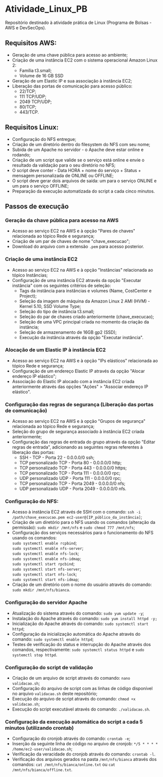 # Atividade_Linux_PB
Repositório destinado à atividade prática de Linux (Programa de Bolsas - AWS e DevSecOps).

## Requisitos AWS:
* Geração de uma chave pública para acesso ao ambiente;
* Criação de uma instância EC2 com o sistema operacional Amazon Linux 2:
    * Família t3.small;
    * Volume de 16 GB SSD
* Geração de um Elastic IP e sua associação à instância EC2;
* Liberação das portas de comunicação para acesso público:
    * 22/TCP;
    * 111 TCP/UDP;
    * 2049 TCP/UDP;
    * 80/TCP;
    * 443/TCP.

## Requisitos Linux:
* Configuração do NFS entregue;
* Criação de um diretório dentro do filesystem do NFS com seu nome;
* Subida de um Apache no servidor - o Apache deve estar online e rodando;
* Criação de um script que valide se o serviço está online e envie o resultado da validação para o seu diretório no NFS;
* O script deve conter - Data HORA + nome do serviço + Status + mensagem personalizada de ONLINE ou OFFLINE;
* O script deve gerar dois arquivos de saída: um para o serviço ONLINE e um para o serviço OFFLINE;
* Preparação da execução automatizada do script a cada cinco minutos.

## Passos de execução

### Geração da chave pública para acesso na AWS
* Acesso ao serviço EC2 na AWS e à opção "Pares de chaves" relacionada ao tópico Rede e segurança;
* Criação de um par de chaves de nome "chave_execucao";
* Download do arquivo com a extensão `.pem` para acesso posterior.

### Criação de uma instância EC2
* Acesso ao serviço EC2 na AWS e à opção "Instâncias" relacionada ao tópico Instâncias;
* Configuração de uma instância EC2 através da opção "Executar instância" com os seguintes critérios de seleção:
    * Tags da instância para instâncias e volumes (Name, CostCenter e Project);
    * Seleção da imagem de máquina da Amazon Linux 2 AMI (HVM) - Kernel 5.10, SSD Volume Type;
    * Seleção do tipo de instância t3.small;
    * Seleção do par de chaves criado anteriormente (chave_execucao);
    * Seleção de uma VPC principal criada no momento da criação da instância;
    * Seleção de armazenamento de 16GB gp2 (SSD);
    * Execução da instância através da opção "Executar instância".
	
### Alocação de um Elastic IP à instância EC2
* Acesso ao serviço EC2 na AWS e à opção "IPs elásticos" relacionada ao tópico Rede e segurança;
* Configuração de um endereço Elastic IP através da opção "Alocar endereço IP elástico";
* Associação do Elastic IP alocado com a instância EC2 criada anteriormente através das opções "Ações" > "Associar endereço IP elástico".

### Configuração das regras de segurança (Liberação das portas de comunicação)
* Acesso ao serviço EC2 na AWS e à opção "Grupos de segurança" relacionada ao tópico Rede e segurança;
* Seleção do grupo de segurança associado à instância EC2 criada anteriormente;
* Configuração das regras de entrada do grupo através da opção "Editar regras de entrada", adicionando as seguintes regras referentes à liberação das portas:
    * SSH             - TCP - Porta  22  - 0.0.0.0/0 ssh;
    * TCP personalizado TCP - Porta  80  - 0.0.0.0/0 http;
    * TCP personalizado TCP - Porta 443  - 0.0.0.0/0 https;
    * TCP personalizado TCP - Porta 111  - 0.0.0.0/0 rpc;
    * UDP personalizado UDP - Porta 111  - 0.0.0.0/0 rpc;
    * TCP personalizado TCP - Porta 2049 - 0.0.0.0/0 nfs;
    * UDP personalizado UDP - Porta 2049 - 0.0.0.0/0 nfs.

### Configuração do NFS:
* Acesso à instância EC2 através de SSH com o comando: `ssh -i /path/chave_execucao.pem ec2-user@[IP_público_da_instância]`;
* Criação de um diretório para o NFS usando os comandos (alteração da permissão): `sudo mkdir /mnt/nfs` e `sudo chmod 777 /mnt/nfs`;
* Configuração dos serviços necessários para o funcionamento do NFS usando os comandos:  
  `sudo systemctl enable rcpbind`;  
  `sudo systemctl enable nfs-server`;  
  `sudo systemctl enable nfs-lock`;  
  `sudo systemctl enable nfs-idmap`;  
  `sudo systemctl start rpcbind`;  
  `sudo systemctl start nfs-server`;  
  `sudo systemctl start nfs-lock`;  
  `sudo systemctl start nfs-idmap`;  
* Criação de um diretório com o nome do usuário através do comando: `sudo mkdir /mnt/nfs/bianca`.

### Configuração do servidor Apache
* Atualização do sistema através do comando: `sudo yum update -y`;
* Instalação do Apache através do comando: `sudo yum install httpd -y;`
* Inicialização do Apache através do comando: `sudo systemctl start httpd`;
* Configuração da inicialização automática do Apache através do comando: `sudo systemctl enable httpd`;
* Testes de verificação do status e interrupção do Apache através dos comandos, respectivamente: `sudo systemctl status httpd` e `sudo systemctl stop httpd`.

### Configuração do script de validação
* Criação de um arquivo de script através do comando: `nano validacao.sh`;
* Configuração do arquivo de script com as linhas de código disponível no arquivo `validacao.sh` deste repositório;
* Execução do arquivo de script através do comando: `chmod +x validacao.sh`;
* Execução do script executável através do comando: `./validacao.sh`.

### Configuração da execução automática do script a cada 5 minutos (utilizando crontab)
* Configuração do cronjob através do comando: `crontab -e`;
* Inserção da seguinte linha de código no arquivo de cronjob: `*/5 * * * * /home/ec2-user/validacao.sh`;
* Verificação da veracidade do cronjob através do comando: `crontab -l`.
* Verificação dos arquivos gerados na pasta `/mnt/nfs/bianca` através dos comandos: `cat /mnt/nfs/bianca/online.txt` ou `cat /mnt/nfs/bianca/offline.txt`.
